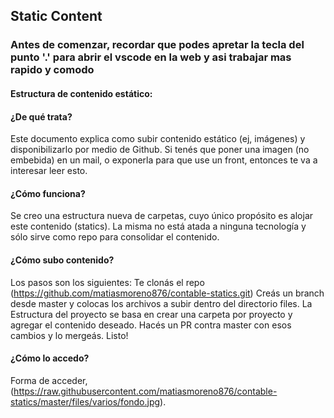 <h2><b>Static Content</b></h2>

### Antes de comenzar, recordar que podes apretar la tecla del punto '.' para abrir el vscode en la web y asi trabajar mas rapido y comodo

<h4>Estructura de contenido estático:</h4>

<h4>¿De qué trata?</h4>

Este documento explica como subir contenido estático (ej, imágenes) y disponibilizarlo por medio de Github.
Si tenés que poner una imagen (no embebida) en un mail, o exponerla para que use un front, entonces te va a interesar leer esto.

<h4>¿Cómo funciona?</h4>

Se creo una estructura nueva de carpetas, cuyo único propósito es alojar este contenido (statics). La misma no está atada a ninguna tecnología y sólo sirve como repo para consolidar el contenido.

<h4>¿Cómo subo contenido?</h4>

Los pasos son los siguientes:
Te clonás el repo (https://github.com/matiasmoreno876/contable-statics.git)
Creás un branch desde master y colocas los archivos a subir dentro del directorio files.
La Estructura del proyecto se basa en crear una carpeta por proyecto y agregar el contenido deseado.
Hacés un PR contra master con esos cambios y lo mergeás.
Listo!

<h4>¿Cómo lo accedo?</h4>

Forma de acceder,(https://raw.githubusercontent.com/matiasmoreno876/contable-statics/master/files/varios/fondo.jpg).

